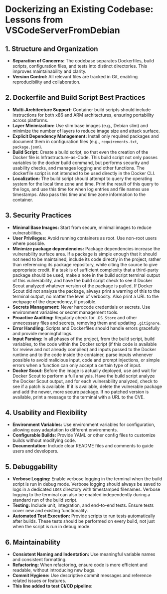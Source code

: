 <!--
Generated by Copilot (GPT-4.1)
Description: This report summarizes key lessons and best practices for Dockerizing an existing codebase, with a focus on security, maintainability, usability, and flexibility. The analysis is based on the VSCodeServerFromDebian repository, but the principles apply broadly to other software projects.
-->

# Dockerizing an Existing Codebase: Lessons from VSCodeServerFromDebian

## 1. **Structure and Organization**

- **Separation of Concerns:** The codebase separates Dockerfiles, build scripts, configuration files, and tests into distinct directories. This improves maintainability and clarity.
- **Version Control:** All relevant files are tracked in Git, enabling reproducibility and collaboration.

## 2. **Dockerfile and Build Script Best Practices**

- **Multi-Architecture Support:** Container build scripts should include instructions for both x86 and ARM architectures, ensuring portability across platforms.
- **Layer Minimization:** Use slim base images (e.g., Debian slim) and minimize the number of layers to reduce image size and attack surface.
- **Explicit Dependency Management:** Install only required packages and document them in configuration files (e.g., `requirements.txt`, `package.json`).
- **Build Script:** Create a build script, so that even the creation of the Docker file is Infrastructure-as-Code. This build script not only passes variables to the docker build command, but performs security and usability checks, and manages logging and other functions. The dockerfile script is not intended to be used directly in the Docker CLI.
- **Localization:** The build script should attempt to query the operating system for the local time zone and time. Print the result of this query to the logs, and use this time for when log entries and file names use timestamps. Also pass this time and time zone information to the container.

## 3. **Security Practices**

- **Minimal Base Images:** Start from secure, minimal images to reduce vulnerabilities.
- **User Privileges:** Avoid running containers as root. Use non-root users where possible.
- **Minimize package dependencies:** Package dependencies increase the vulnerability surface area. If a package is simple enough that it should not need to be maintained, include its code directly in the project, rather than referencing its package repository, while citing the source to give appropriate credit. If a task is of sufficient complexity that a third-party package should be used, make a note in the build script terminal output of this vulnerability, and have the build script check to see if Docker Scout analyzed whatever version of the package is pulled. If Docker Scout did not analyze the package, always print a warning of this to the terminal output, no matter the level of verbosity. Also print a URL to the webpage of the dependency, if possible.
- **Secrets Management:** Never hardcode credentials or secrets. Use environment variables or secret management tools.
- **Proactive Auditing:** Regularly check for `.DS_Store` and other unnecessary files and secrets, removing them and updating `.gitignore`.
- **Error Handling:** Scripts and Dockerfiles should handle errors gracefully and provide meaningful logs.
- **Input Parsing:** In all phases of the project, from the build script, build variables, to the code within the Docker script (if this code is available for review and not already compiled) and inputs passed to the Docker runtime and to the code inside the container, parse inputs whenever possible to avoid malicious input, code and prompt injections, or simple errors when a function can only accept a certain type of input.
- **Docker Scout:** Before the image is actually deployed, use and wait for Docker Scout to perform a full analysis. Have the build script analyze the Docker Scout output, and for each vulnerability analyzed, check to see if a patch is available. If it is available, delete the vulnerable package and add the newer, more secure package. If no patched version is available, print a message to the terminal with a URL to the CVE.

## 4. **Usability and Flexibility**

- **Environment Variables:** Use environment variables for configuration, allowing easy adaptation to different environments.
- **Configurable Builds:** Provide YAML or other config files to customize builds without modifying code.
- **Documentation:** Include clear README files and comments to guide users and developers.

## 5. **Debuggability**

- **Verbose Logging:** Enable verbose logging in the terminal when the build script is run in debug mode. Verbose logging should always be saved to logs in a dedicated `LOGS` directory with timestamped filenames. Verbose logging to the terminal can also be enabled independently during a standard run of the build script.
- **Testing:** Include unit, integration, and end-to-end tests. Ensure tests cover new and existing functionality.
- **Automated Test Execution:** Provide scripts to run tests automatically after builds. These tests should be performed on every build, not just when the script is run in debug mode.

## 6. **Maintainability**

- **Consistent Naming and Indentation:** Use meaningful variable names and consistent formatting.
- **Refactoring:** When refactoring, ensure code is more efficient and readable, without introducing new bugs.
- **Commit Hygiene:** Use descriptive commit messages and reference related issues or features.
- **This line added to test CI/CD pipeline:**